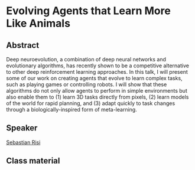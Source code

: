 # Evolving Agents that Learn More Like Animals

## Abstract

Deep neuroevolution, a combination of deep neural networks and evolutionary algorithms, has recently shown to be a competitive alternative to other deep reinforcement learning approaches. In this talk, I will present some of our work on creating agents that evolve to learn complex tasks, such as playing games or controlling robots. I will show that these algorithms do not only allow agents to perform in simple environments but also enable them to (1) learn 3D tasks directly from pixels, (2) learn models of the world for rapid planning, and (3) adapt quickly to task changes through a biologically-inspired form of meta-learning.

## Speaker

[Sebastian Risi](sebastien-risi.md)

## Class material


